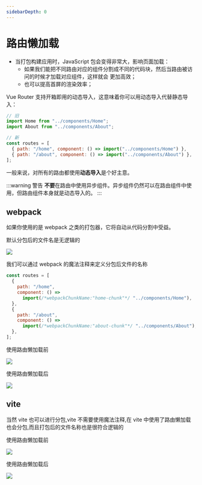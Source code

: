 ```yaml
---
sidebarDepth: 0
---
```


# 路由懒加载

- 当打包构建应用时，JavaScript 包会变得非常大，影响页面加载：
  - 如果我们能把不同路由对应的组件分割成不同的代码块，然后当路由被访问的时候才加载对应组件，这样就会
    更加高效；
  - 也可以提高首屏的渲染效率；

Vue Router 支持开箱即用的动态导入，这意味着你可以用动态导入代替静态导入：

```js
// 旧
import Home from "../components/Home";
import About from "../components/About";

// 新
const routes = [
  { path: "/home", component: () => import("../components/Home") },
  { path: "/about", component: () => import("../components/About") },
];
```

一般来说，对所有的路由都使用**动态导入**是个好主意。

:::warning 警告
**不要**在路由中使用异步组件。异步组件仍然可以在路由组件中使用，但路由组件本身就是动态导入的。
:::

## webpack

如果你使用的是 webpack 之类的打包器，它将自动从代码分割中受益。

默认分包后的文件名是无逻辑的

![](/frame/vue/100.png)

我们可以通过 webpack 的魔法注释来定义分包后文件的名称

```js
const routes = [
  {
    path: "/home",
    component: () =>
      import(/*webpackChunkName:"home-chunk"*/ "../components/Home"),
  },
  {
    path: "/about",
    component: () =>
      import(/*webpackChunkName:"about-chunk"*/ "../components/About"),
  },
];
```

使用路由懒加载前

![](/frame/vue/99.png)

使用路由懒加载后

![](/frame/vue/101.png)

## vite

当然 vite 也可以进行分包,vite 不需要使用魔法注释,在 vite 中使用了路由懒加载也会分包,而且打包后的文件名称也是很符合逻辑的

使用路由懒加载前

![](/frame/vue/102.png)

使用路由懒加载后

![](/frame/vue/103.png)
